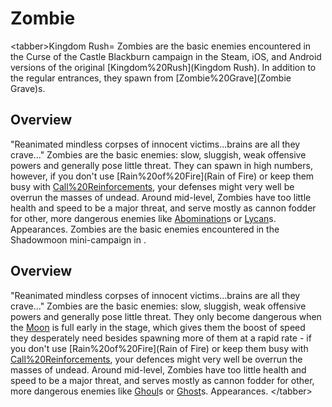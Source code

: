# Zombie

&lt;tabber&gt;Kingdom Rush=
Zombies are the basic enemies encountered in the Curse of the Castle Blackburn campaign in the Steam, iOS, and Android versions of the original [Kingdom%20Rush](Kingdom Rush). In addition to the regular entrances, they spawn from [Zombie%20Grave](Zombie Grave)s.
## Overview

"Reanimated mindless corpses of innocent victims...brains are all they crave..."
Zombies are the basic enemies: slow, sluggish, weak offensive powers and generally pose little threat. They can spawn in high numbers, however, if you don't use [Rain%20of%20Fire](Rain of Fire) or keep them busy with [Call%20Reinforcements](reinforcements), your defenses might very well be overrun the masses of undead. Around mid-level, Zombies have too little health and speed to be a major threat, and serve mostly as cannon fodder for other, more dangerous enemies like [Abomination](Abomination)s or [Lycan](Lycan)s.
Appearances.
Zombies are the basic enemies encountered in the Shadowmoon mini-campaign in .
## Overview

"Reanimated mindless corpses of innocent victims...brains are all they crave..."
Zombies are the basic enemies: slow, sluggish, weak offensive powers and generally pose little threat. They only become dangerous when the [Moon](Moon) is full early in the stage, which gives them the boost of speed they desperately need besides spawning more of them at a rapid rate - if you don't use [Rain%20of%20Fire](Rain of Fire) or keep them busy with [Call%20Reinforcements](reinforcements), your defences might very well be overrun the masses of undead. Around mid-level, Zombies have too little health and speed to be a major threat, and serves mostly as cannon fodder for other, more dangerous enemies like [Ghoul](Ghoul)s or [Ghost](Ghost)s.
Appearances.
&lt;/tabber&gt;